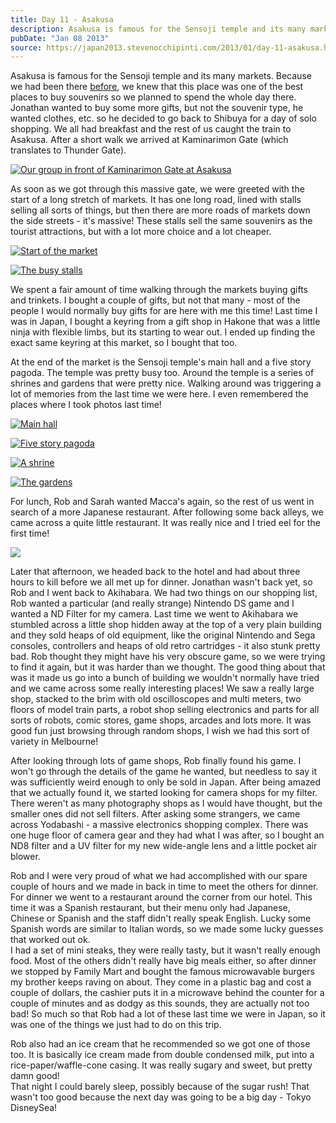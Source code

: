 ```yaml
---
title: Day 11 - Asakusa
description: Asakusa is famous for the Sensoji temple and its many markets. Because we had been there before , we knew that this place was one of the bes...
pubDate: "Jan 08 2013"
source: https://japan2013.stevenocchipinti.com/2013/01/day-11-asakusa.html
---
```


Asakusa is famous for the Sensoji temple and its many markets. Because we had been there [before](http://japan2010.stevenocchipinti.com/2009/12/day-2-asakusa.html), we knew that this place was one of the best places to buy souvenirs so we planned to spend the whole day there. Jonathan wanted to buy some more gifts, but not the souvenir type, he wanted clothes, etc. so he decided to go back to Shibuya for a day of solo shopping. We all had breakfast and the rest of us caught the train to Asakusa. After a short walk we arrived at Kaminarimon Gate (which translates to Thunder Gate).

[![Our group in front of Kaminarimon Gate at Asakusa](https://3.bp.blogspot.com/-7EJhbbvP2uE/UOww4I4tzpI/AAAAAAAAAsY/_qRlq7oibx4/s320/DSC_7068.JPG)](https://3.bp.blogspot.com/-7EJhbbvP2uE/UOww4I4tzpI/AAAAAAAAAsY/_qRlq7oibx4/s1600/DSC_7068.JPG)

As soon as we got through this massive gate, we were greeted with the start of a long stretch of markets. It has one long road, lined with stalls selling all sorts of things, but then there are more roads of markets down the side streets - it's massive! These stalls sell the same souvenirs as the tourist attractions, but with a lot more choice and a lot cheaper.

[![Start of the market](https://2.bp.blogspot.com/-OUzlI8TiIqk/UOwy85UuwHI/AAAAAAAAAs0/92RXK0R2Rkw/s320/DSC_7071.JPG)](https://2.bp.blogspot.com/-OUzlI8TiIqk/UOwy85UuwHI/AAAAAAAAAs0/92RXK0R2Rkw/s1600/DSC_7071.JPG)

[![The busy stalls](https://2.bp.blogspot.com/-Dtiw9Woyt1U/UOwzXXRzgRI/AAAAAAAAAs8/C6XiQPeAuZ0/s320/DSC_7082.JPG)](https://2.bp.blogspot.com/-Dtiw9Woyt1U/UOwzXXRzgRI/AAAAAAAAAs8/C6XiQPeAuZ0/s1600/DSC_7082.JPG)

We spent a fair amount of time walking through the markets buying gifts and trinkets. I bought a couple of gifts, but not that many - most of the people I would normally buy gifts for are here with me this time! Last time I was in Japan, I bought a keyring from a gift shop in Hakone that was a little ninja with flexible limbs, but its starting to wear out. I ended up finding the exact same keyring at this market, so I bought that too.

At the end of the market is the Sensoji temple's main hall and a five story pagoda. The temple was pretty busy too. Around the temple is a series of shrines and gardens that were pretty nice. Walking around was triggering a lot of memories from the last time we were here. I even remembered the places where I took photos last time!

[![Main hall](https://3.bp.blogspot.com/-xOh1oS-jUPs/UOw2xTnSosI/AAAAAAAAAt8/yYjuDFfqluE/s320/DSC_7101.JPG)](https://3.bp.blogspot.com/-xOh1oS-jUPs/UOw2xTnSosI/AAAAAAAAAt8/yYjuDFfqluE/s1600/DSC_7101.JPG)

[![Five story pagoda](https://1.bp.blogspot.com/-MuLm3q9O-Z8/UOw2mpPeo7I/AAAAAAAAAt0/n6oCdruQMds/s320/DSC_7096.JPG)](https://1.bp.blogspot.com/-MuLm3q9O-Z8/UOw2mpPeo7I/AAAAAAAAAt0/n6oCdruQMds/s1600/DSC_7096.JPG)

[![A shrine](https://3.bp.blogspot.com/-nsOAE8pISv0/UOw3E6bYfjI/AAAAAAAAAuM/eyp8dSjn0sk/s320/DSC_7134.JPG)](https://3.bp.blogspot.com/-nsOAE8pISv0/UOw3E6bYfjI/AAAAAAAAAuM/eyp8dSjn0sk/s1600/DSC_7134.JPG)

[![The gardens](https://4.bp.blogspot.com/-PKGDyCh-GLo/UOw24uNJeGI/AAAAAAAAAuE/ZHnRTF18GPA/s320/DSC_7116.JPG)](https://4.bp.blogspot.com/-PKGDyCh-GLo/UOw24uNJeGI/AAAAAAAAAuE/ZHnRTF18GPA/s1600/DSC_7116.JPG)

For lunch, Rob and Sarah wanted Macca's again, so the rest of us went in search of a more Japanese restaurant. After following some back alleys, we came across a quite little restaurant. It was really nice and I tried eel for the first time!

[![](https://1.bp.blogspot.com/-b4o-DfyH0hU/UOw1PLbVYpI/AAAAAAAAAtY/SxyN1y_8RyQ/s320/DSC_7189.JPG)](https://1.bp.blogspot.com/-b4o-DfyH0hU/UOw1PLbVYpI/AAAAAAAAAtY/SxyN1y_8RyQ/s1600/DSC_7189.JPG)

Later that afternoon, we headed back to the hotel and had about three hours to kill before we all met up for dinner. Jonathan wasn't back yet, so Rob and I went back to Akihabara. We had two things on our shopping list, Rob wanted a particular (and really strange) Nintendo DS game and I wanted a ND Filter for my camera. Last time we went to Akihabara we stumbled across a little shop hidden away at the top of a very plain building and they sold heaps of old equipment, like the original Nintendo and Sega consoles, controllers and heaps of old retro cartridges - it also stunk pretty bad. Rob thought they might have his very obscure game, so we were trying to find it again, but it was harder than we thought. The good thing about that was it made us go into a bunch of building we wouldn't normally have tried and we came across some really interesting places! We saw a really large shop, stacked to the brim with old oscilloscopes and multi meters, two floors of model train parts, a robot shop selling electronics and parts for all sorts of robots, comic stores, game shops, arcades and lots more. It was good fun just browsing through random shops, I wish we had this sort of variety in Melbourne!

After looking through lots of game shops, Rob finally found his game. I won't go through the details of the game he wanted, but needless to say it was sufficiently weird enough to only be sold in Japan. After being amazed that we actually found it, we started looking for camera shops for my filter. There weren't as many photography shops as I would have thought, but the smaller ones did not sell filters. After asking some strangers, we came across Yodabashi - a massive electronics shopping complex. There was one huge floor of camera gear and they had what I was after, so I bought an ND8 filter and a UV filter for my new wide-angle lens and a little pocket air blower.

Rob and I were very proud of what we had accomplished with our spare couple of hours and we made in back in time to meet the others for dinner. For dinner we went to a restaurant around the corner from our hotel. This time it was a Spanish restaurant, but their menu only had Japanese, Chinese or Spanish and the staff didn't really speak English. Lucky some Spanish words are similar to Italian words, so we made some lucky guesses that worked out ok.  
I had a set of mini steaks, they were really tasty, but it wasn't really enough food. Most of the others didn't really have big meals either, so after dinner we stopped by Family Mart and bought the famous microwavable burgers my brother keeps raving on about. They come in a plastic bag and cost a couple of dollars, the cashier puts it in a microwave behind the counter for a couple of minutes and as dodgy as this sounds, they are actually not too bad! So much so that Rob had a lot of these last time we were in Japan, so it was one of the things we just had to do on this trip.

Rob also had an ice cream that he recommended so we got one of those too. It is basically ice cream made from double condensed milk, put into a rice-paper/waffle-cone casing. It was really sugary and sweet, but pretty damn good!  
That night I could barely sleep, possibly because of the sugar rush! That wasn't too good because the next day was going to be a big day - Tokyo DisneySea!
